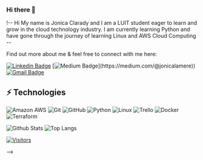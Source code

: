 <!-- LUIT GitHub Profile Template -->

### Hi there 👋

!-- Hi My name is Jonica Clarady and I am a LUIT student eager to learn and grow in the cloud technology industry.  I am currently learning Python and have gone through the journey of learning Linux and AWS Cloud Computing --

Find out more about me & feel free to connect with me here:

<!-- Replace the fields below with the information requested. Remember to remove the encapsulating <> characters. For spaces in names, use %20 (e.g. Broadus%20Palmer) -->

[![Linkedin Badge](https://img.shields.io/badge/-Jonica%20Clarady-blue?style=flat-square&logo=Linkedin&logoColor=white&link=https://www.linkedin.com/in/jonica-clarady/)](https://www.linkedin.com/in/jonica-clarady/)
[![Medium Badge](https://img.shields.io/badge/Jonica%20Clarady-12100E?style=flat-square&logo=medium&logoColor=white&link=(https://medium.com/@jonicalamere))](https://medium.com/@jonicalamere))
[![Gmail Badge](https://img.shields.io/badge/-jonicalamere@gmail.com-c14438?style=flat-square&logo=Gmail&logoColor=white&link=mailto:jonicalamere@gmail.com)](mailto:jonicalamere@gmail.com)


## ⚡ Technologies


![Amazon AWS](https://img.shields.io/badge/Amazon%20AWS-232F3E?style=flat-square&logo=amazon-aws)
![Git](https://img.shields.io/badge/-Git-black?style=flat-square&logo=git)
![GitHub](https://img.shields.io/badge/-GitHub-181717?style=flat-square&logo=github)
![Python](https://img.shields.io/badge/-Python-black?style=flat-square&logo=Python)
![Linux](https://img.shields.io/badge/Linux-FCC624?style=flat-square&logo=linux&logoColor=black)
![Trello](https://img.shields.io/badge/Trello-%23026AA7.svg?style=flat-square&logo=Trello&logoColor=white)
![Docker](https://img.shields.io/badge/docker-%230db7ed.svg?style=for-the-badge&logo=docker&logoColor=white)
![Terraform](https://img.shields.io/badge/terraform-%235835CC.svg?style=for-the-badge&logo=terraform&logoColor=white)



![Github Stats](https://github-readme-stats.vercel.app/api?username=jonicalamere&count_private=true&show_icons=true&include_all_commits=true)
![Top Langs](https://github-readme-stats.vercel.app/api/top-langs/?username=jonicalamere&hide=TeX&layout=compact)


[![Visitors](https://api.visitorbadge.io/api/visitors?path=jonicalamere%2Fjonicalamere&label=VISITORS&countColor=%23263759)](https://visitorbadge.io/status?path=jonicalamere%2Fjonicalamere)




-->
